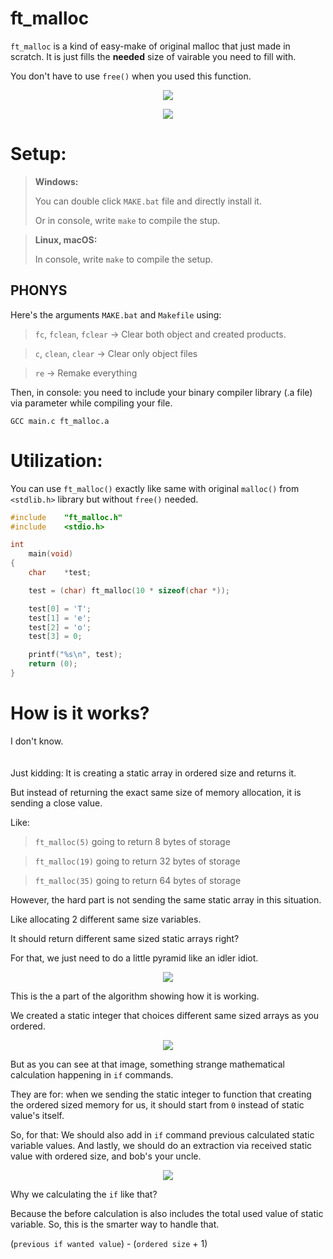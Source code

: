 # ft_malloc

`ft_malloc` is a kind of easy-make of original malloc that just made in scratch. It is just fills the **needed** size of vairable you need to fill with.

You don't have to use `free()` when you used this function.

<P ALIGN="CENTER"><IMG SRC="https://cdn.discordapp.com/attachments/630843149778157623/1081229366865956945/maximum-tension.png?ex=65eb27d1&is=65d8b2d1&hm=8c8b066045dc7947f7387c197f88235dcb8f6e0348c25f687d7cb023baf07081"></P>

<P ALIGN="CENTER"><IMG SRC="https://cdn.discordapp.com/attachments/630843149778157623/1081229311144640562/maximum-tension.png?ex=65eb27c4&is=65d8b2c4&hm=d6621986dfb7d825338a9da3b0819b421ca21dda34f0de10f404c1897dff46ba"></P>

# Setup:

> **Windows:**
>
> You can double click `MAKE.bat` file and directly install it.
> 
> Or in console, write `make` to compile the stup.

> **Linux, macOS:**
> 
> In console, write `make` to compile the setup.

## PHONYS

Here's the arguments `MAKE.bat` and `Makefile` using:

> `fc`, `fclean`, `fclear` -> Clear both object and created products.

> `c`, `clean`, `clear` -> Clear only object files

> `re` -> Remake everything

Then, in console: you need to include your binary compiler library (.a file) via parameter while compiling your file.

```
GCC main.c ft_malloc.a
```
	
# Utilization:

You can use `ft_malloc()` exactly like same with original `malloc()` from `<stdlib.h>` library but without `free()` needed.

```c
#include	"ft_malloc.h"
#include	<stdio.h>

int
	main(void)
{
	char	*test;

	test = (char) ft_malloc(10 * sizeof(char *));

	test[0] = 'T';
	test[1] = 'e';
	test[2] = 'o';
	test[3] = 0;

	printf("%s\n", test);
	return (0);
}
```

# How is it works?

I don't know.
<BR>
<BR>
<BR>
Just kidding: It is creating a static array in ordered size and returns it.

But instead of returning the exact same size of memory allocation, it is sending a close value.

Like:

> `ft_malloc(5)` going to return 8 bytes of storage

> `ft_malloc(19)` going to return 32 bytes of storage

> `ft_malloc(35)` going to return 64 bytes of storage

However, the hard part is not sending the same static array in this situation.

Like allocating 2 different same size variables.

It should return different same sized static arrays right?

For that, we just need to do a little pyramid like an idler idiot.

<P ALIGN="CENTER"><IMG SRC="https://cdn.discordapp.com/attachments/630843149778157623/1089172691908558848/ft_malloc.png?ex=65ec5e1d&is=65d9e91d&hm=dd73c3177ed068698501b63e9e10f77a7701b7a6f1e7f7ee1fb0000581345bee"></P>

This is the a part of the algorithm showing how it is working.

We created a static integer that choices different same sized arrays as you ordered.

<P ALIGN="CENTER"><IMG SRC="https://cdn.discordapp.com/attachments/630843149778157623/1088552814676021259/1.png?ex=65ea1ccf&is=65d7a7cf&hm=2c1e8d906dd0b12f11daf4e193231e9d9d7151d1ce6264cfddd70328d75b020a"></P>

But as you can see at that image, something strange mathematical calculation happening in `if` commands.

They are for: when we sending the static integer to function that creating the ordered sized memory for us, it should start from `0` instead of static value's itself.

So, for that: We should also add in `if` command previous calculated static variable values.
And lastly, we should do an extraction via received static value with ordered size, and bob's your uncle.

<P ALIGN="CENTER"><IMG SRC="https://cdn.discordapp.com/attachments/630843149778157623/1088552802508341359/2.png?ex=65ea1ccc&is=65d7a7cc&hm=e307dbe03e33f3be69e603b9eead898a4cfc9ec24bf835429a888afa7229faff"></P>

Why we calculating the `if` like that?

Because the before calculation is also includes the total used value of static variable. So, this is the smarter way to handle that.

(`previous if wanted value`) - (`ordered size` + 1)
